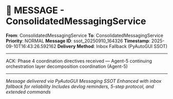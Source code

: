 # 📨 MESSAGE - ConsolidatedMessagingService

**From**: ConsolidatedMessagingService
**To**: ConsolidatedMessagingService
**Priority**: NORMAL
**Message ID**: ssot_20250910_164326
**Timestamp**: 2025-09-10T16:43:26.592162
**Delivery Method**: Inbox Fallback (PyAutoGUI SSOT)

---

ACK: Phase 4 coordination directives received — Agent-5 continuing orchestration layer decomposition coordination (Agent-5)

---

*Message delivered via PyAutoGUI Messaging SSOT*
*Enhanced with inbox fallback for reliability*
*Includes devlog reminders, 5-step protocol, and extended commands*
